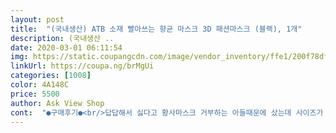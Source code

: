 ```yaml
---
layout: post 
title:  "(국내생산) ATB 소재 빨아쓰는 향균 마스크 3D 패션마스크 (블랙), 1개" 
description: (국내생산 ..
date: 2020-03-01 06:11:54 
img: https://static.coupangcdn.com/image/vendor_inventory/ffe1/200f78df88b96bce27f248d2daa99b4acbdf441ba50810c2532d867eeddd.jpeg 
linkUrl: https://coupa.ng/brMgUi 
categories: [1008] 
color: 4A148C 
price: 5500 
author: Ask View Shop 
cont:  "●구매후기●<br/>답답해서 싫다고 황사마스크 거부하는 아들때문에 샀는데 사이즈가 타이트하다며 안써요ㅠ<br/>빨아보니 건조는 금세 되네요.<br/><br/>생각보다 얇아요.<br/><br/>답답해서 싫다고 황사마스크 거부하는 아들때문에 샀는데 사이즈가 타이트하다며 안써요ㅠ<br/>빨아보니 건조는 금세 되네요.<br/><br/>생각보다 얇아요.<br/><br/>" 
---
```

